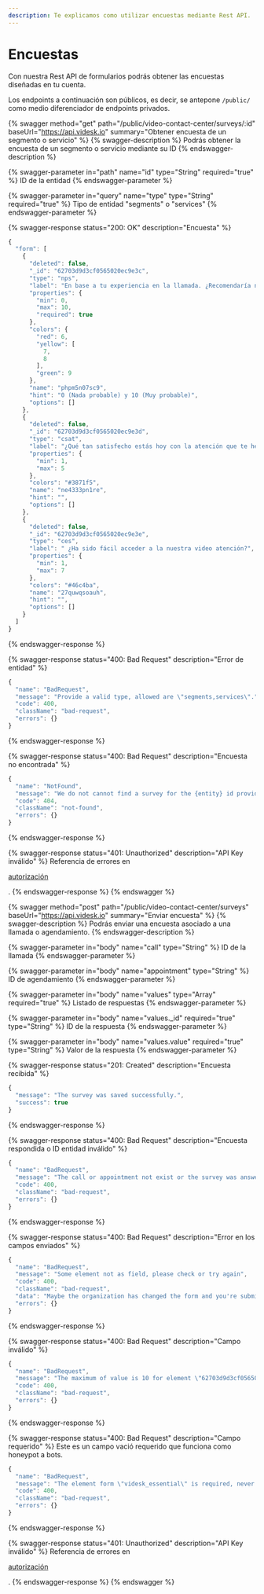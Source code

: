 ```yaml
---
description: Te explicamos como utilizar encuestas mediante Rest API.
---
```


# Encuestas

Con nuestra Rest API de formularios podrás obtener las encuestas diseñadas en tu cuenta.

Los endpoints a continuación son públicos, es decir, se antepone `/public/` como medio diferenciador de endpoints privados.

{% swagger method="get" path="/public/video-contact-center/surveys/:id" baseUrl="https://api.videsk.io" summary="Obtener encuesta de un segmento o servicio" %}
{% swagger-description %}
Podrás obtener la encuesta de un segmento o servicio mediante su ID
{% endswagger-description %}

{% swagger-parameter in="path" name="id" type="String" required="true" %}
ID de la entidad
{% endswagger-parameter %}

{% swagger-parameter in="query" name="type" type="String" required="true" %}
Tipo de entidad "segments" o "services"
{% endswagger-parameter %}

{% swagger-response status="200: OK" description="Encuesta" %}
```javascript
{
  "form": [
    {
      "deleted": false,
      "_id": "62703d9d3cf0565020ec9e3c",
      "type": "nps",
      "label": "En base a tu experiencia en la llamada. ¿Recomendaría nuestra video atención?",
      "properties": {
        "min": 0,
        "max": 10,
        "required": true
      },
      "colors": {
        "red": 6,
        "yellow": [
          7,
          8
        ],
        "green": 9
      },
      "name": "phpm5n07sc9",
      "hint": "0 (Nada probable) y 10 (Muy probable)",
      "options": []
    },
    {
      "deleted": false,
      "_id": "62703d9d3cf0565020ec9e3d",
      "type": "csat",
      "label": "¿Qué tan satisfecho estás hoy con la atención que te hemos entregado?",
      "properties": {
        "min": 1,
        "max": 5
      },
      "colors": "#3871f5",
      "name": "ne4333pn1re",
      "hint": "",
      "options": []
    },
    {
      "deleted": false,
      "_id": "62703d9d3cf0565020ec9e3e",
      "type": "ces",
      "label": " ¿Ha sido fácil acceder a la nuestra video atención?",
      "properties": {
        "min": 1,
        "max": 7
      },
      "colors": "#46c4ba",
      "name": "27quwqsoauh",
      "hint": "",
      "options": []
    }
  ]
}
```
{% endswagger-response %}

{% swagger-response status="400: Bad Request" description="Error de entidad" %}
```javascript
{
  "name": "BadRequest",
  "message": "Provide a valid type, allowed are \"segments,services\".",
  "code": 400,
  "className": "bad-request",
  "errors": {}
}
```
{% endswagger-response %}

{% swagger-response status="400: Bad Request" description="Encuesta no encontrada" %}
```javascript
{
  "name": "NotFound",
  "message": "We do not cannot find a survey for the {entity} id provided.",
  "code": 404,
  "className": "not-found",
  "errors": {}
}
```
{% endswagger-response %}

{% swagger-response status="401: Unauthorized" description="API Key inválido" %}
Referencia de errores en 

[autorización](autorizacion.md)

.
{% endswagger-response %}
{% endswagger %}

{% swagger method="post" path="/public/video-contact-center/surveys" baseUrl="https://api.videsk.io" summary="Enviar encuesta" %}
{% swagger-description %}
Podrás enviar una encuesta asociado a una llamada o agendamiento.
{% endswagger-description %}

{% swagger-parameter in="body" name="call" type="String" %}
ID de la llamada
{% endswagger-parameter %}

{% swagger-parameter in="body" name="appointment" type="String" %}
ID de agendamiento
{% endswagger-parameter %}

{% swagger-parameter in="body" name="values" type="Array" required="true" %}
Listado de respuestas
{% endswagger-parameter %}

{% swagger-parameter in="body" name="values._id" required="true" type="String" %}
ID de la respuesta
{% endswagger-parameter %}

{% swagger-parameter in="body" name="values.value" required="true" type="String" %}
Valor de la respuesta
{% endswagger-parameter %}

{% swagger-response status="201: Created" description="Encuesta recibida" %}
```javascript
{
  "message": "The survey was saved successfully.",
  "success": true
}
```
{% endswagger-response %}

{% swagger-response status="400: Bad Request" description="Encuesta respondida o ID entidad inválido" %}
```javascript
{
  "name": "BadRequest",
  "message": "The call or appointment not exist or the survey was answered.",
  "code": 400,
  "className": "bad-request",
  "errors": {}
}
```
{% endswagger-response %}

{% swagger-response status="400: Bad Request" description="Error en los campos enviados" %}
```javascript
{
  "name": "BadRequest",
  "message": "Some element not as field, please check or try again",
  "code": 400,
  "className": "bad-request",
  "data": "Maybe the organization has changed the form and you're submit is not valid anymore.",
  "errors": {}
}
```
{% endswagger-response %}

{% swagger-response status="400: Bad Request" description="Campo inválido" %}
```javascript
{
  "name": "BadRequest",
  "message": "The maximum of value is 10 for element \"62703d9d3cf0565020ec9e3c\".",
  "code": 400,
  "className": "bad-request",
  "errors": {}
}
```
{% endswagger-response %}

{% swagger-response status="400: Bad Request" description="Campo requerido" %}
Este es un campo vació requerido que funciona como honeypot a bots.

```javascript
{
  "name": "BadRequest",
  "message": "The element form \"videsk_essential\" is required, never delete.",
  "code": 400,
  "className": "bad-request",
  "errors": {}
}
```
{% endswagger-response %}

{% swagger-response status="401: Unauthorized" description="API Key inválido" %}
Referencia de errores en 

[autorización](autorizacion.md)

.
{% endswagger-response %}
{% endswagger %}
